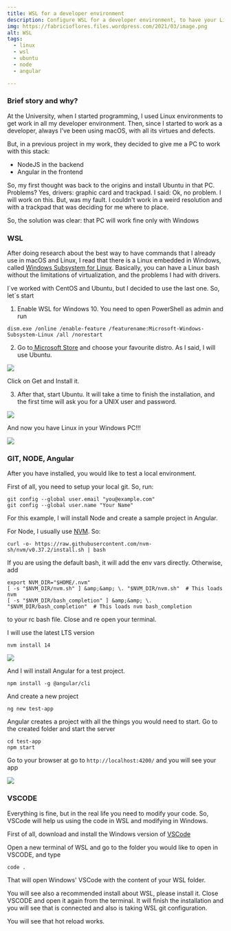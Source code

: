```yaml
---
title: WSL for a developer environment
description: Configure WSL for a developer environment, to have your Linux shell in Windows!
img: https://fabricioflores.files.wordpress.com/2021/03/image.png
alt: WSL
tags:
  - linux
  - wsl
  - ubuntu
  - node
  - angular

---
```

### Brief story and why?

At the University, when I started programming, I used Linux environments to get work in all my developer environment. Then, since I started to work as a developer, always I've been using macOS, with all its virtues and defects.

But, in a previous project in my work, they decided to give me a PC to work with this stack:

- NodeJS in the backend
- Angular in the frontend

So, my first thought was back to the origins and install Ubuntu in that PC. Problems? Yes, drivers: graphic card and trackpad. I said: Ok, no problem. I will work on this. But, was my fault. I couldn't work in a weird resolution and with a trackpad that was deciding for me where to place.

So, the solution was clear: that PC will work fine only with Windows


### WSL

After doing research about the best way to have commands that I already use in macOS and Linux, I read that there is a Linux embedded in Windows, called <a href="https://docs.microsoft.com/en-us/windows/wsl/about">Windows Subsystem for Linux</a>. Basically, you can have a Linux bash without the limitations of virtualization, and the problems I had with drivers.

I´ve worked with CentOS and Ubuntu, but I decided to use the last one. So, let´s start

1. Enable WSL for Windows 10. You need to open PowerShell as admin and run

```
dism.exe /online /enable-feature /featurename:Microsoft-Windows-Subsystem-Linux /all /norestart
````

2. Go to<a href="https://aka.ms/wslstore"> Microsoft Store</a> and choose your favourite distro. As I said, I will use Ubuntu.

<img src="https://fabricioflores.files.wordpress.com/2021/03/image.png?w=1024" />

Click on Get and Install it.

3. After that, start Ubuntu. It will take a time to finish the installation, and the first time will ask you for a UNIX user and password.

<img src="https://fabricioflores.files.wordpress.com/2021/03/image-1.png?w=979"/>

And now you have Linux in your Windows PC!!!

<img src="https://fabricioflores.files.wordpress.com/2021/03/image-2.png?w=978" />

### GIT, NODE, Angular

After you have installed, you would like to test a local environment.

First of all, you need to setup your local git. So, run:

```
git config --global user.email "you@example.com"
git config --global user.name "Your Name"
```

For this example, I will install Node and create a sample project in Angular.

For Node, I usually use <a href="https://github.com/nvm-sh/nvm">NVM</a>. So:

```
curl -o- https://raw.githubusercontent.com/nvm-sh/nvm/v0.37.2/install.sh | bash
```

If you are using the default bash, it will add the env vars directly. Otherwise, add

```
export NVM_DIR="$HOME/.nvm"
[ -s "$NVM_DIR/nvm.sh" ] &amp;&amp; \. "$NVM_DIR/nvm.sh"  # This loads nvm
[ -s "$NVM_DIR/bash_completion" ] &amp;&amp; \. "$NVM_DIR/bash_completion"  # This loads nvm bash_completion
```

to your rc bash file. Close and re open your terminal.

I will use the latest LTS version

```
nvm install 14
```

<img src="https://fabricioflores.files.wordpress.com/2021/03/image-3.png?w=1024" />

And I will install Angular for a test project.

```
npm install -g @angular/cli
```

And create a new project

```
ng new test-app
```

Angular creates a project with all the things you would need to start. Go to the created folder and start the server

```
cd test-app
npm start
```

Go to your browser at go to `http://localhost:4200/` and you will see your app

<img src="https://fabricioflores.files.wordpress.com/2021/03/image-4.png?w=1024"/>

### VSCODE

Everything is fine, but in the real life you need to modify your code. So, VSCode will help us using the code in WSL and modifying in Windows.

First of all, download and install the Windows version of <a href="https://code.visualstudio.com/">VSCode</a>

Open a new terminal of WSL and go to the folder you would like to open in VSCODE, and type

```
code .
```

That will open Windows' VSCode with the content of your WSL folder.

You will see also a recommended install about WSL, please install it. Close VSCODE and open it again from the terminal. It will finish the installation and you will see that is connected and also is taking WSL git configuration.

You will see that hot reload works.
